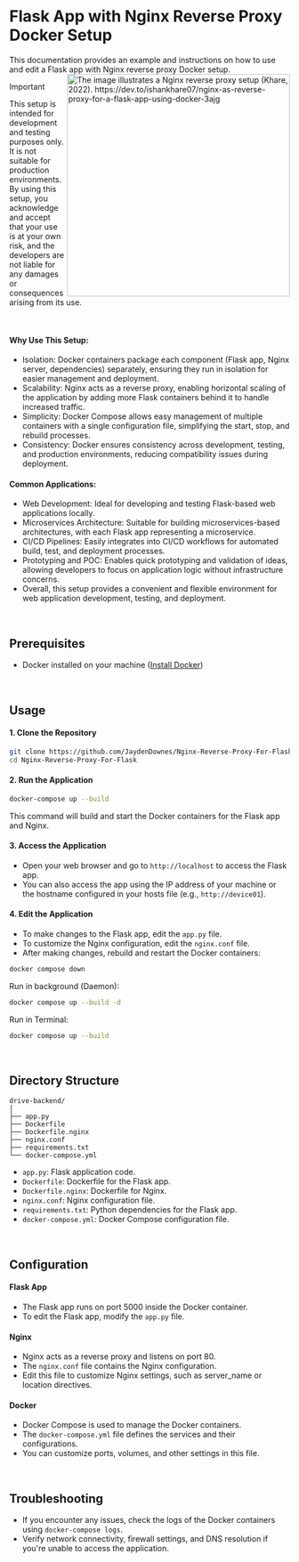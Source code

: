 # Flask App with Nginx Reverse Proxy Docker Setup

This documentation provides an example and instructions on how to use and edit a Flask app with Nginx reverse proxy Docker setup. 
<img align="right" width="400" src="https://res.cloudinary.com/practicaldev/image/fetch/s--dc_gXynR--/c_limit%2Cf_auto%2Cfl_progressive%2Cq_auto%2Cw_880/https://ishankhare.com/media/images/nginx-reverse-proxy.png" alt="The image illustrates a Nginx reverse proxy setup (Khare, 2022). https://dev.to/ishankhare07/nginx-as-reverse-proxy-for-a-flask-app-using-docker-3ajg">
> [!IMPORTANT]
> This setup is intended for development and testing purposes only. It is not suitable for production environments. By using this setup, you acknowledge and accept that your use is at your own risk, and the developers are not liable for any damages or consequences arising from its use.

<br>

#### Why Use This Setup:

* Isolation: Docker containers package each component (Flask app, Nginx server, dependencies) separately, ensuring they run in isolation for easier management and deployment.
* Scalability: Nginx acts as a reverse proxy, enabling horizontal scaling of the application by adding more Flask containers behind it to handle increased traffic.
* Simplicity: Docker Compose allows easy management of multiple containers with a single configuration file, simplifying the start, stop, and rebuild processes.
* Consistency: Docker ensures consistency across development, testing, and production environments, reducing compatibility issues during deployment.

#### Common Applications:

* Web Development: Ideal for developing and testing Flask-based web applications locally.
* Microservices Architecture: Suitable for building microservices-based architectures, with each Flask app representing a microservice.
* CI/CD Pipelines: Easily integrates into CI/CD workflows for automated build, test, and deployment processes.
* Prototyping and POC: Enables quick prototyping and validation of ideas, allowing developers to focus on application logic without infrastructure concerns.
* Overall, this setup provides a convenient and flexible environment for web application development, testing, and deployment.
<br>

## Prerequisites

- Docker installed on your machine ([Install Docker](https://docs.docker.com/get-docker/))
<br>

## Usage

#### 1. Clone the Repository

```bash
git clone https://github.com/JaydenDownes/Nginx-Reverse-Proxy-For-Flask
cd Nginx-Reverse-Proxy-For-Flask
```

#### 2. Run the Application

```bash
docker-compose up --build
```

This command will build and start the Docker containers for the Flask app and Nginx.

#### 3. Access the Application

- Open your web browser and go to `http://localhost` to access the Flask app.
- You can also access the app using the IP address of your machine or the hostname configured in your hosts file (e.g., `http://device01`).

#### 4. Edit the Application

- To make changes to the Flask app, edit the `app.py` file.
- To customize the Nginx configuration, edit the `nginx.conf` file.
- After making changes, rebuild and restart the Docker containers:

```bash
docker compose down
```
Run in background (Daemon):
```bash
docker compose up --build -d
```
Run in Terminal:
```bash
docker compose up --build
```
<br>

## Directory Structure

```
drive-backend/
│
├── app.py
├── Dockerfile
├── Dockerfile.nginx
├── nginx.conf
├── requirements.txt
└── docker-compose.yml
```

- `app.py`: Flask application code.
- `Dockerfile`: Dockerfile for the Flask app.
- `Dockerfile.nginx`: Dockerfile for Nginx.
- `nginx.conf`: Nginx configuration file.
- `requirements.txt`: Python dependencies for the Flask app.
- `docker-compose.yml`: Docker Compose configuration file.
<br>

## Configuration

#### Flask App

- The Flask app runs on port 5000 inside the Docker container.
- To edit the Flask app, modify the `app.py` file.

#### Nginx

- Nginx acts as a reverse proxy and listens on port 80.
- The `nginx.conf` file contains the Nginx configuration.
- Edit this file to customize Nginx settings, such as server_name or location directives.

#### Docker

- Docker Compose is used to manage the Docker containers.
- The `docker-compose.yml` file defines the services and their configurations.
- You can customize ports, volumes, and other settings in this file.
<br>

## Troubleshooting

- If you encounter any issues, check the logs of the Docker containers using `docker-compose logs`.
- Verify network connectivity, firewall settings, and DNS resolution if you're unable to access the application.
